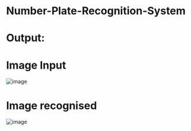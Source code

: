 # Number-Plate-Recognition-System
# Output:
# Image Input
![image](https://user-images.githubusercontent.com/104764211/232877983-8050457e-5e6d-47dc-a581-f5d5e86c1405.png)
# Image recognised
![image](https://user-images.githubusercontent.com/104764211/232878338-029ecebb-8916-4f49-859b-4c93fdc51db7.png)
